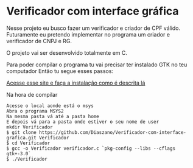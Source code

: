 # Verificador com interface gráfica

Nesse projeto eu busco fazer um verificador e criador de CPF  válido.
Futuramente eu pretendo implementar no programa um criador e verificador de CNPJ e RG.

O projeto vai ser desenvolvido totalmente em C.

Para poder compilar o programa tu vai precisar ter instalado GTK no teu computador
Então tu segue esses passos:    

[Acesse esse site e faça a instalação como é descrita lá](https://www.gtk.org/docs/installations/windows/)


Na hora de compilar

```
Acesse o local aonde está o msys
Abra o programa MSYS2
Na mesma pasta vá até a pasta home
E depois vá para a pasta onde estiver o seu nome de user
mkdir Verificador
$ git clone https://github.com/Diaszano/Verificador-com-interface-grafica.git Verificador
$ cd Verificador
$ gcc -o Verificador verificador.c `pkg-config --libs --cflags gtk+-3.0`
$ ./Verificador
```
